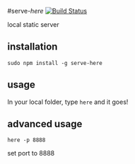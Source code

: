 #serve-*here* [![Build Status](https://travis-ci.org/vivaxy/here.svg?branch=master)](https://travis-ci.org/vivaxy/here)

local static server

## installation

`sudo npm install -g serve-here`

## usage

In your local folder, type `here` and it goes\!

## advanced usage

`here -p 8888`

set port to 8888
